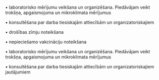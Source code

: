 
• laboratorisko mērījumu veikšana un organizēšana. Piedāvājam veikt trokšņa, apgaismojuma un mikroklimata mērījumus

• konsultēšana par darba tiesiskajām attiecībām un organizatoriskajiem 

• drošības zīmju noteikšana

• nepieciešamo vakcināciju noteikšana

• laboratorisko mērījumu veikšana un organizēšana. Piedāvājam veikt trokšņa, apgaismojuma un mikroklimata mērījumus

• konsultēšana par darba tiesiskajām attiecībām un organizatoriskajiem jautājumiem